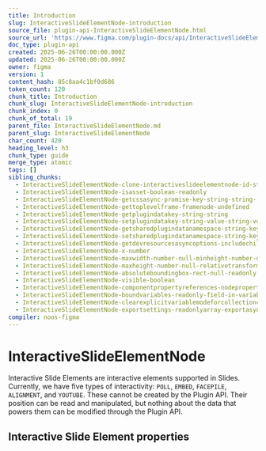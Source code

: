 ```yaml
---
title: Introduction
slug: InteractiveSlideElementNode-introduction
source_file: plugin-api-InteractiveSlideElementNode.html
source_url: 'https://www.figma.com/plugin-docs/api/InteractiveSlideElementNode/'
doc_type: plugin-api
created: 2025-06-26T00:00:00.000Z
updated: 2025-06-26T00:00:00.000Z
owner: figma
version: 1
content_hash: 85c8aa4c1bf0d686
token_count: 120
chunk_title: Introduction
chunk_slug: InteractiveSlideElementNode-introduction
chunk_index: 0
chunk_of_total: 19
parent_file: InteractiveSlideElementNode.md
parent_slug: InteractiveSlideElementNode
char_count: 420
heading_level: h3
chunk_type: guide
merge_type: atomic
tags: []
sibling_chunks:
  - InteractiveSlideElementNode-clone-interactiveslideelementnode-id-str
  - InteractiveSlideElementNode-isasset-boolean-readonly
  - InteractiveSlideElementNode-getcssasync-promise-key-string-string-
  - InteractiveSlideElementNode-gettoplevelframe-framenode-undefined
  - InteractiveSlideElementNode-getplugindatakey-string-string
  - InteractiveSlideElementNode-setplugindatakey-string-value-string-voi
  - InteractiveSlideElementNode-getsharedplugindatanamespace-string-key-
  - InteractiveSlideElementNode-setsharedplugindatanamespace-string-key-
  - InteractiveSlideElementNode-getdevresourcesasyncoptions-includechild
  - InteractiveSlideElementNode-x-number
  - InteractiveSlideElementNode-maxwidth-number-null-minheight-number-nu
  - InteractiveSlideElementNode-maxheight-number-null-relativetransform-
  - InteractiveSlideElementNode-absoluteboundingbox-rect-null-readonly
  - InteractiveSlideElementNode-visible-boolean
  - InteractiveSlideElementNode-componentpropertyreferences-nodeproperty
  - InteractiveSlideElementNode-boundvariables-readonly-field-in-variabl
  - InteractiveSlideElementNode-clearexplicitvariablemodeforcollectionco
  - InteractiveSlideElementNode-exportsettings-readonlyarray-exportasync
compiler: noos-figma
---
```


# InteractiveSlideElementNode

Interactive Slide Elements are interactive elements supported in Slides.
Currently, we have five types of interactivity: `POLL`, `EMBED`, `FACEPILE`, `ALIGNMENT`, and `YOUTUBE`.
These cannot be created by the Plugin API.
Their position can be read and manipulated, but nothing about the data that powers them can be modified through the Plugin API.

## Interactive Slide Element properties
